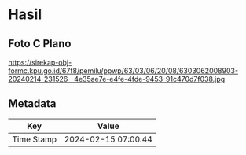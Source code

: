 # Hasil

## Foto C Plano

https://sirekap-obj-formc.kpu.go.id/67f8/pemilu/ppwp/63/03/06/20/08/6303062008903-20240214-231526--4e35ae7e-e4fe-4fde-9453-91c470d7f038.jpg


## Metadata

| Key        | Value               |
| ---------- | ------------------- |
| Time Stamp | 2024-02-15 07:00:44 |



